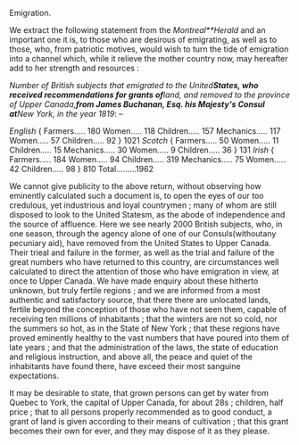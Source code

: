 Emigration.We extract the following statement from the *Montreal**Herald* and an important one it is, to those who are
                    desirous of emigrating, as well as to those, who, from patriotic
                    motives, would wish to turn the tide of emigration into a
                    channel which, while it relieve the mother country now, may
                    hereafter add to her strength and resources :*Number of British subjects that emigrated to the United**States, who received recommendations for grants of**land, and removed to the province of Upper Canada,**from James Buchanan, Esq. his Majesty's Consul at**New York, in the year 1819*: –*English* { Farmers..... 180 Women..... 118 Children.....
                    157 Mechanics..... 117 Women..... 57 Children..... 92 } 1021 *Scotch* { Farmers..... 50 Women..... 11 Children..... 15
                    Mechanics..... 30 Women..... 9 Children..... 36 } 131 *Irish* { Farmers..... 184 Women..... 94 Children..... 319
                    Mechanics..... 75 Women..... 42 Children..... 98 } 810
                    Total.........1962We cannot give publicity to the above return, without observing
                    how eminently calculated such a document is, to open the eyes of
                    our too credulous, yet industrious and loyal countrymen ; many
                    of whom are still disposed to look to the United Statesm, as the abode
                    of independence and the source of affluence. Here we see nearly 2000
                    British subjects, who, in one season, through the agency alone of one of
                    our Consuls(withoutany pecuniary aid), have removed from the
                    United States to Upper Canada. Their trieal and failure in the former,
                    as well as the trial and failure of the great numbers who have returned to
                    this country, are circumstances well calculated to direct the
                    attention of those who have emigration in view, at once to Upper Canada. We have made enquiry about these hitherto unknown, but truly fertile regions ; and we are informed from a most
                    authentic and satisfactory source, that there there are unlocated lands,
                    fertile beyond the conception of those who have not seen them, capable of
                    receiving ten millions of inhabitants ; that the winters are not so
                    cold, nor the summers so hot, as in the State of New York ; that these
                    regions have proved eminently healthy to the vast numbers that have poured
                    into them of late years ; and that the administration of the laws, the
                    state of education and religious instruction, and above all, the peace
                    and quiet of the inhabitants have found there, have exceed their most
                    sanguine expectations.It may be desirable to state, that grown persons can get by water from
                    Quebec to York, the capital of Upper Canada, for about 28s ; children, half
                    price ; that to all persons properly recommended as to good conduct, a
                    grant of land is given according to their means of cultivation ; that this
                    grant becomes their own for ever, and they may dispose of it as they
                    please.